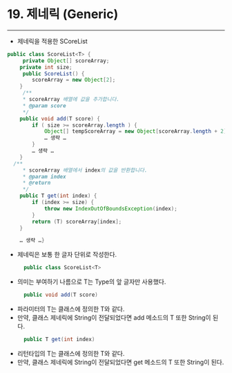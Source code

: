 # 19. 제네릭 (Generic)
---
* 제네릭을 적용한 SCoreList
```java
public class ScoreList<T> {
     private Object[] scoreArray;
    private int size;
     public ScoreList() {
        scoreArray = new Object[2];
    }
     /**
     * scoreArray 배열에 값을 추가합니다.
     * @param score
     */
    public void add(T score) {
        if ( size >= scoreArray.length ) {
            Object[] tempScoreArray = new Object[scoreArray.length + 2];
            … 생략 …
        }
        … 생략 …
    }
  /**
     * scoreArray 배열에서 index의 값을 반환합니다.
     * @param index
     * @return
     */
    public T get(int index) {
        if (index >= size) {
            throw new IndexOutOfBoundsException(index);
        }
        return (T) scoreArray[index];
    }

	… 생략 …}
```

* <T> 제네릭은 보통 한 글자 단위로 작성한다.
  ```java
    public class ScoreList<T>
  ```
* 의미는 부여하기 나름으로 T는 Type의 앞 글자만 사용했다.
  ```java
    public void add(T score)
  ```
* 파라미터의 T는 클래스에 정의한 T와 같다.
* 만약, 클래스 제네릭에 String이 전달되었다면 add 메소드의 T 또한 String이 된다.
  ```java
    public T get(int index)
  ```
* 리턴타입의 T는 클래스에 정의한 T와 같다.
* 만약, 클래스 제네릭에 String이 전달되었다면 get 메소드의 T 또한 String이 된다.
